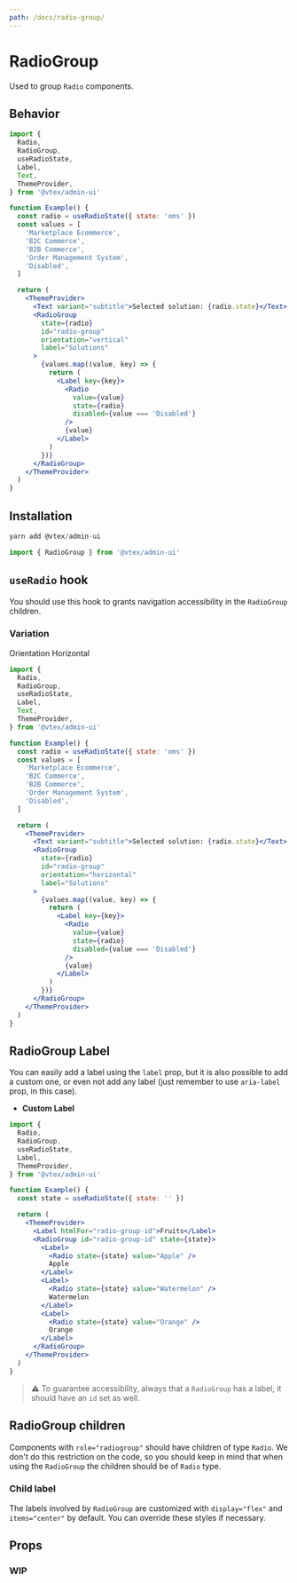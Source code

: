```yaml
---
path: /docs/radio-group/
---
```


# RadioGroup

Used to group `Radio` components.

## Behavior

```jsx
import {
  Radio,
  RadioGroup,
  useRadioState,
  Label,
  Text,
  ThemeProvider,
} from '@vtex/admin-ui'

function Example() {
  const radio = useRadioState({ state: 'oms' })
  const values = [
    'Marketplace Ecommerce',
    'B2C Commerce',
    'B2B Commerce',
    'Order Management System',
    'Disabled',
  ]

  return (
    <ThemeProvider>
      <Text variant="subtitle">Selected solution: {radio.state}</Text>
      <RadioGroup
        state={radio}
        id="radio-group"
        orientation="vertical"
        label="Solutions"
      >
        {values.map((value, key) => {
          return (
            <Label key={key}>
              <Radio
                value={value}
                state={radio}
                disabled={value === 'Disabled'}
              />
              {value}
            </Label>
          )
        })}
      </RadioGroup>
    </ThemeProvider>
  )
}
```

## Installation

```jsx static
yarn add @vtex/admin-ui
```

```jsx static
import { RadioGroup } from '@vtex/admin-ui'
```

## `useRadio` hook

You should use this hook to grants navigation accessibility in the `RadioGroup` children.

### Variation

Orientation Horizontal

```jsx
import {
  Radio,
  RadioGroup,
  useRadioState,
  Label,
  Text,
  ThemeProvider,
} from '@vtex/admin-ui'

function Example() {
  const radio = useRadioState({ state: 'oms' })
  const values = [
    'Marketplace Ecommerce',
    'B2C Commerce',
    'B2B Commerce',
    'Order Management System',
    'Disabled',
  ]

  return (
    <ThemeProvider>
      <Text variant="subtitle">Selected solution: {radio.state}</Text>
      <RadioGroup
        state={radio}
        id="radio-group"
        orientation="horizontal"
        label="Solutions"
      >
        {values.map((value, key) => {
          return (
            <Label key={key}>
              <Radio
                value={value}
                state={radio}
                disabled={value === 'Disabled'}
              />
              {value}
            </Label>
          )
        })}
      </RadioGroup>
    </ThemeProvider>
  )
}
```

## RadioGroup Label

You can easily add a label using the `label` prop, but it is also possible to add a custom one, or even not add any label (just remember to use `aria-label` prop, in this case).

- **Custom Label**

```jsx
import {
  Radio,
  RadioGroup,
  useRadioState,
  Label,
  ThemeProvider,
} from '@vtex/admin-ui'

function Example() {
  const state = useRadioState({ state: '' })

  return (
    <ThemeProvider>
      <Label htmlFor="radio-group-id">Fruits</Label>
      <RadioGroup id="radio-group-id" state={state}>
        <Label>
          <Radio state={state} value="Apple" />
          Apple
        </Label>
        <Label>
          <Radio state={state} value="Watermelon" />
          Watermelon
        </Label>
        <Label>
          <Radio state={state} value="Orange" />
          Orange
        </Label>
      </RadioGroup>
    </ThemeProvider>
  )
}
```

> ⚠️ To guarantee accessibility, always that a `RadioGroup` has a label, it should have an `id` set as well.

## RadioGroup children

Components with `role="radiogroup"` should have children of type `Radio`. We don't do this restriction on the code, so you should keep in mind that when using the `RadioGroup` the children should be of `Radio` type.

### Child label

The labels involved by `RadioGroup` are customized with `display="flex"` and `items="center"` by default. You can override these styles if necessary.

## Props

### WIP

<proptypes heading="RadioGroup" component="RadioGroup"/>
